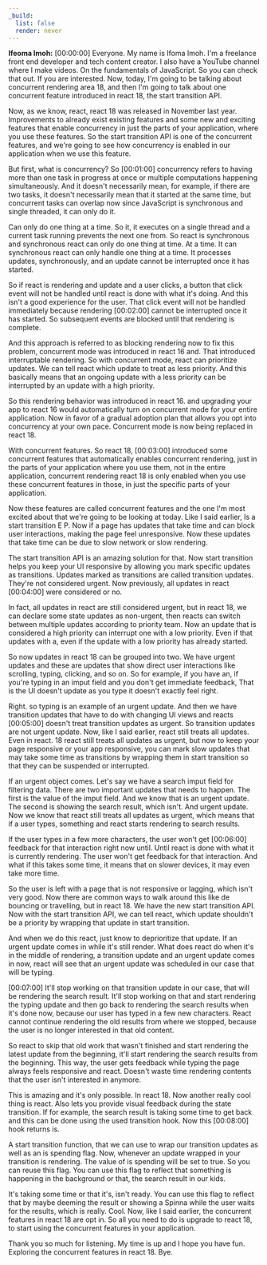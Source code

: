 ```yaml
---
_build:
  list: false
  render: never
---
```


**Ifeoma Imoh:** [00:00:00] Everyone. My name is Ifoma Imoh. I'm a freelance front end developer and tech content creator. I also have a YouTube channel where I make videos. On the fundamentals of JavaScript. So you can check that out. If you are interested. Now, today, I'm going to be talking about concurrent rendering area 18, and then I'm going to talk about one concurrent feature introduced in react 18, the start transition API.

Now, as we know, react, react 18 was released in November last year. Improvements to already exist existing features and some new and exciting features that enable concurrency in just the parts of your application, where you use these features. So the start transition API is one of the concurrent features, and we're going to see how concurrency is enabled in our application when we use this feature.

But first, what is concurrency? So [00:01:00] concurrency refers to having more than one task in progress at once or multiple computations happening simultaneously. And it doesn't necessarily mean, for example, if there are two tasks, it doesn't necessarily mean that it started at the same time, but concurrent tasks can overlap now since JavaScript is synchronous and single threaded, it can only do it.

Can only do one thing at a time. So it, it executes on a single thread and a current task running prevents the next one from. So react is synchronous and synchronous react can only do one thing at time. At a time. It can synchronous react can only handle one thing at a time. It processes updates, synchronously, and an update cannot be interrupted once it has started.

So if react is rendering and update and a user clicks, a button that click event will not be handled until react is done with what it's doing. And this isn't a good experience for the user. That click event will not be handled immediately because rendering [00:02:00] cannot be interrupted once it has started. So subsequent events are blocked until that rendering is complete.

And this approach is referred to as blocking rendering now to fix this problem, concurrent mode was introduced in react 16 and. That introduced interruptable rendering. So with concurrent mode, react can prioritize updates. We can tell react which update to treat as less priority. And this basically means that an ongoing update with a less priority can be interrupted by an update with a high priority.

So this rendering behavior was introduced in react 16. and upgrading your app to react 16 would automatically turn on concurrent mode for your entire application. Now in favor of a gradual adoption plan that allows you opt into concurrency at your own pace. Concurrent mode is now being replaced in react 18.

With concurrent features. So react 18, [00:03:00] introduced some concurrent features that automatically enables concurrent rendering, just in the parts of your application where you use them, not in the entire application, concurrent rendering react 18 is only enabled when you use these concurrent features in those, in just the specific parts of your application.

Now these features are called concurrent features and the one I'm most excited about that we're going to be looking at today. Like I said earlier, Is a start transition E P. Now if a page has updates that take time and can block user interactions, making the page feel unresponsive. Now these updates that take time can be due to slow network or slow rendering.

The start transition API is an amazing solution for that. Now start transition helps you keep your UI responsive by allowing you mark specific updates as transitions. Updates marked as transitions are called transition updates. They're not considered urgent. Now previously, all updates in react [00:04:00] were considered or no.

In fact, all updates in react are still considered urgent, but in react 18, we can declare some state updates as non-urgent, then reacts can switch between multiple updates according to priority team. Now an update that is considered a high priority can interrupt one with a low priority. Even if that updates with a, even if the update with a low priority has already started.

So now updates in react 18 can be grouped into two. We have urgent updates and these are updates that show direct user interactions like scrolling, typing, clicking, and so on. So for example, if you have an, if you're typing in an imput field and you don't get immediate feedback, That is the UI doesn't update as you type it doesn't exactly feel right.

Right. so typing is an example of an urgent update. And then we have transition updates that have to do with changing UI views and reacts [00:05:00] doesn't treat transition updates as urgent. So transition updates are not urgent update. Now, like I said earlier, react still treats all updates. Even in react. 18 react still treats all updates as urgent, but now to keep your page responsive or your app responsive, you can mark slow updates that may take some time as transitions by wrapping them in start transition so that they can be suspended or interrupted.

If an urgent object comes. Let's say we have a search imput field for filtering data. There are two important updates that needs to happen. The first is the value of the imput field. And we know that is an urgent update. The second is showing the search result, which isn't. And urgent update. Now we know that react still treats all updates as urgent, which means that if a user types, something and react starts rendering to search results.

If the user types in a few more characters, the user won't get [00:06:00] feedback for that interaction right now until. Until react is done with what it is currently rendering. The user won't get feedback for that interaction. And what if this takes some time, it means that on slower devices, it may even take more time.

So the user is left with a page that is not responsive or lagging, which isn't very good. Now there are common ways to walk around this like de bouncing or travelling, but in react 18. We have the new start transition API. Now with the start transition API, we can tell react, which update shouldn't be a priority by wrapping that update in start transition.

And when we do this react, just know to deprioritize that update. If an urgent update comes in while it's still render. What does react do when it's in the middle of rendering, a transition update and an urgent update comes in now, react will see that an urgent update was scheduled in our case that will be typing.

[00:07:00] It'll stop working on that transition update in our case, that will be rendering the search result. It'll stop working on that and start rendering the typing update and then go back to rendering the search results when it's done now, because our user has typed in a few new characters. React cannot continue rendering the old results from where we stopped, because the user is no longer interested in that old content.

So react to skip that old work that wasn't finished and start rendering the latest update from the beginning, it'll start rendering the search results from the beginning. This way, the user gets feedback while typing the page always feels responsive and react. Doesn't waste time rendering contents that the user isn't interested in anymore.

This is amazing and it's only possible. In react 18. Now another really cool thing is react. Also lets you provide visual feedback during the state transition. If for example, the search result is taking some time to get back and this can be done using the used transition hook. Now this [00:08:00] hook returns is.

A start transition function, that we can use to wrap our transition updates as well as an is spending flag. Now, whenever an update wrapped in your transition is rendering. The value of is spending will be set to true. So you can reuse this flag. You can use this flag to reflect that something is happening in the background or that, the search result in our kids.

It's taking some time or that it's, isn't ready. You can use this flag to reflect that by maybe deeming the result or showing a Spinna while the user waits for the results, which is really. Cool. Now, like I said earlier, the concurrent features in react 18 are opt in. So all you need to do is upgrade to react 18, to start using the concurrent features in your application.

Thank you so much for listening. My time is up and I hope you have fun. Exploring the concurrent features in react 18. Bye.

